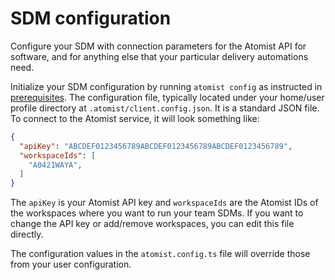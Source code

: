
# SDM configuration

Configure your SDM with connection parameters for the Atomist API for software,
and for anything else that your particular delivery automations need.

Initialize your SDM configuration by running `atomist config` as 
instructed in [prerequisites][prereq].  The
configuration file, typically located under your home/user profile
directory at `.atomist/client.config.json`.  It is a standard JSON
file. To connect to the Atomist service, it will look something like:

```json
{
  "apiKey": "ABCDEF0123456789ABCDEF0123456789ABCDEF0123456789",
  "workspaceIds": [
    "A0421WAYA",
  ]
}
```

The `apiKey` is your Atomist API key and `workspaceIds` are the
Atomist IDs of the workspaces where you want to run your team SDMs.
If you want to change the API key or add/remove workspaces, you can edit this file directly.

The configuration values in the `atomist.config.ts` file will override
those from your user configuration.

[prereq]: prerequisites.md (Atomist SDM Prerequisites)
[lifecycle]: #client-lifecycle (Atomist SDM Lifecycle)